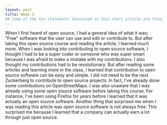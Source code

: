 ```yaml
---
layout: post
title: Week 3
## Some of the ten statements discussed in this short article are things you might have thought before you took this course, and some you still might not have realized. In your blog for Week 3, write about what you have learned so far with respect to these statements. For example, did you know that it is not always free of cost? Try to be specific and try to give examples.
---
```


When I first heard of open source, I had a general idea of what it was; "Free" software that the user can use and edit or
contribute to. But after taking this open source course and reading the article, I learned much more. When I was looking 
into contributing to open source software, I thought I had to be a super coder or someone who was super smart because I 
was afraid to make a mistake with my contributions. I also thought my contributions had to be revolutionary. But after reading 
some articles and learning more in the class, I learned that contribution to open source software can be easy and simple. I 
did not need to be the next Zuckerberg to contribute to open source projects. In fact, I've already done some contributions on
OpenStreetMaps. I was also unaware that I was already using some open source software before taking this course. For instance,
I've been using Firefox for years before I learned that it was actually an open source software. Another thing that surprised
me when I was reading this article was open source software is not always free. This surprised me because I learned that a 
company can actually earn a lot through just open source. 
